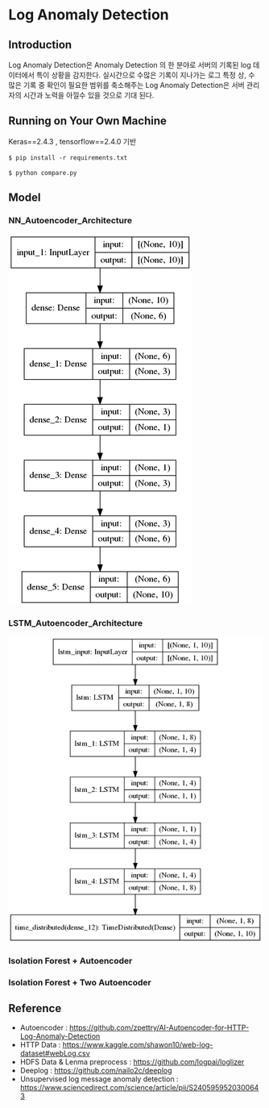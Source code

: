 # Log Anomaly Detection

## Introduction

Log Anomaly Detection은 Anomaly Detection 의 한 분야로 서버의 기록된 log 데이터에서 특이 상황을 감지한다. 실시간으로 수많은 기록이 지나가는 로그 특정 상, 수 많은 기록 중 확인이 필요한 범위를 축소해주는 Log Anomaly Detection은 서버 관리자의 시간과 노력을 아낄수 있을 것으로 기대 된다.

## Running on Your Own Machine

Keras==2.4.3 , tensorflow==2.4.0 기반

```
$ pip install -r requirements.txt
```

```
$ python compare.py
```



## Model

### NN_Autoencoder_Architecture

![NN_Autoencoder_Architecture](./data/model_plot.png)

### LSTM_Autoencoder_Architecture
![LSTM_Autoencoder_Architecture](./data/LSTM_model_plot.png)

### Isolation Forest + Autoencoder


### Isolation Forest + Two Autoencoder

## Reference

* Autoencoder : https://github.com/zpettry/AI-Autoencoder-for-HTTP-Log-Anomaly-Detection
* HTTP Data : https://www.kaggle.com/shawon10/web-log-dataset#webLog.csv
* HDFS Data & Lenma preprocess : https://github.com/logpai/loglizer 
* Deeplog : https://github.com/nailo2c/deeplog
* Unsupervised log message anomaly detection : https://www.sciencedirect.com/science/article/pii/S2405959520300643
